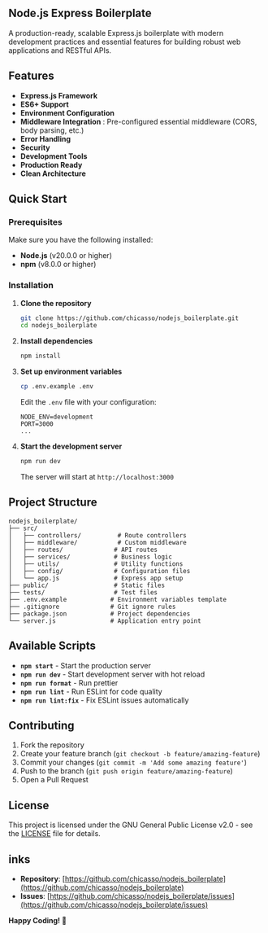 ## Node.js Express Boilerplate

A production-ready, scalable Express.js boilerplate with modern development practices and essential features for building robust web applications and RESTful APIs.

## Features
- **Express.js Framework**
- **ES6+ Support**
- **Environment Configuration**
- **Middleware Integration** : Pre-configured essential middleware (CORS, body parsing, etc.)
- **Error Handling**
- **Security**
- **Development Tools**
- **Production Ready**
- **Clean Architecture**

## Quick Start

### Prerequisites

Make sure you have the following installed:
- **Node.js** (v20.0.0 or higher)
- **npm** (v8.0.0 or higher)

### Installation

1. **Clone the repository**
   ```bash
   git clone https://github.com/chicasso/nodejs_boilerplate.git
   cd nodejs_boilerplate
   ```

2. **Install dependencies**
   ```bash
   npm install
   ```

3. **Set up environment variables**
   ```bash
   cp .env.example .env
   ```
   Edit the `.env` file with your configuration:
   ```env
   NODE_ENV=development
   PORT=3000
   ...
   ```

4. **Start the development server**
   ```bash
   npm run dev
   ```
   
   The server will start at `http://localhost:3000`

## Project Structure

```
nodejs_boilerplate/
├── src/
│   ├── controllers/          # Route controllers
│   ├── middleware/           # Custom middleware
│   ├── routes/              # API routes
│   ├── services/            # Business logic
│   ├── utils/               # Utility functions
│   ├── config/              # Configuration files
│   └── app.js               # Express app setup
├── public/                  # Static files
├── tests/                   # Test files
├── .env.example            # Environment variables template
├── .gitignore              # Git ignore rules
├── package.json            # Project dependencies
└── server.js               # Application entry point
```

## Available Scripts

- **`npm start`** - Start the production server
- **`npm run dev`** - Start development server with hot reload
- **`npm run format`** - Run prettier
- **`npm run lint`** - Run ESLint for code quality
- **`npm run lint:fix`** - Fix ESLint issues automatically

## Contributing

1. Fork the repository
2. Create your feature branch (`git checkout -b feature/amazing-feature`)
3. Commit your changes (`git commit -m 'Add some amazing feature'`)
4. Push to the branch (`git push origin feature/amazing-feature`)
5. Open a Pull Request

## License

This project is licensed under the GNU General Public License v2.0 - see the [LICENSE](LICENSE) file for details.

## inks

- **Repository**: [https://github.com/chicasso/nodejs_boilerplate](https://github.com/chicasso/nodejs_boilerplate)
- **Issues**: [https://github.com/chicasso/nodejs_boilerplate/issues](https://github.com/chicasso/nodejs_boilerplate/issues)

**Happy Coding! 🎉**
